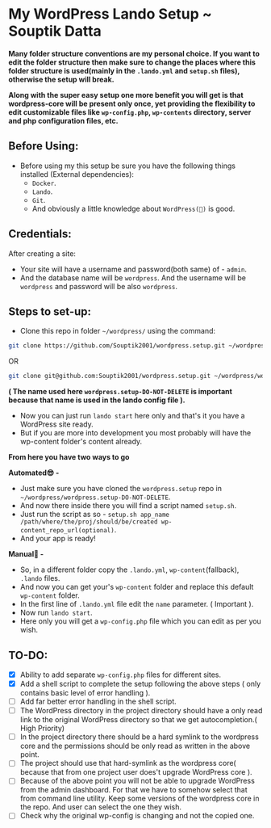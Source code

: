 # My WordPress Lando Setup ~ Souptik Datta

**Many folder structure conventions are my personal choice. If you want to edit the folder structure then make sure to change the places where this folder structure is used(mainly in the `.lando.yml` and `setup.sh` files), otherwise the setup will break.**

**Along with the super easy setup one more benefit you will get is that wordpress-core will be present only once, yet providing the flexibility to edit customizable files like `wp-config.php`, `wp-contents` directory, server and php configuration files, etc.**

## Before Using:

- Before using my this setup be sure you have the following things installed (External dependencies):
  - `Docker`.
  - `Lando`.
  - `Git`.
  - And obviously a little knowledge about `WordPress(🤔)` is good.

## Credentials:

After creating a site:
- Your site will have a username and password(both same) of - `admin`.
- And the database name will be `wordpress`. And the username will be `wordpress` and password will be also `wordpress`.

## Steps to set-up:

- Clone this repo in folder `~/wordpress/` using the command:
```bash
git clone https://github.com/Souptik2001/wordpress.setup.git ~/wordpress/wordpress.setup-DO-NOT-DELETE
```
OR
```bash
git clone git@github.com:Souptik2001/wordpress.setup.git ~/wordpress/wordpress.setup-DO-NOT-DELETE
```
**( The name used here `wordpress.setup-DO-NOT-DELETE` is important because that name is used in the lando config file ).**
- Now you can just run `lando start` here only and that's it you have a WordPress site ready.
- But if you are more into development you most probably will have the wp-content folder's content already.

**From here you have two ways to go**

**Automated😎 -**

- Just make sure you have cloned the `wordpress.setup` repo in `~/wordpress/wordpress.setup-DO-NOT-DELETE`.
- And now there inside there you will find a script named `setup.sh`.
- Just run the script as so - `setup.sh app_name /path/where/the/proj/should/be/created wp-content_repo_url(optional)`.
- And your app is ready!

**Manual🧐 -**

- So, in a different folder copy the `.lando.yml`, `wp-content`(fallback), `.lando` files.
- And now you can get your's `wp-content` folder and replace this default `wp-content` folder.
- In the first line of `.lando.yml` file edit the `name` parameter. ( Important ).
- Now run `lando start`.
- Here only you will get a `wp-config.php` file which you can edit as per you wish.

## TO-DO:

- [x] Ability to add separate `wp-config.php` files for different sites.
- [x] Add a shell script to complete the setup following the above steps ( only contains basic level of error handling ).
- [ ] Add far better error handling in the shell script.
- [ ] The WordPress directory in the project directory should have a only read link to the original WordPress directory so that we get autocompletion.( High Priority)
- [ ] In the project directory there should be a hard symlink to the wordpress core and the permissions should be only read as written in the above point.
- [ ] The project should use that hard-symlink as the wordpress core( because that from one project user does't upgrade WordPress core ).
- [ ] Because of the above point you will not be able to upgrade WordPress from the admin dashboard. For that we have to somehow select that from command line utility. Keep some versions of the wordpress core in the repo. And user can select the one they wish.
- [ ] Check why the original wp-config is changing and not the copied one.
